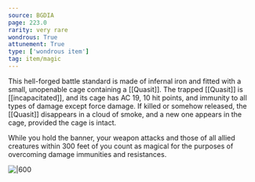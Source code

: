 ```yaml
---
source: BGDIA
page: 223.0
rarity: very rare
wondrous: True
attunement: True
type: ['wondrous item']
tag: item/magic
---
```


This hell-forged battle standard is made of infernal iron and fitted with a small, unopenable cage containing a [[Quasit]]. The trapped [[Quasit]] is [[incapacitated]], and its cage has AC 19, 10 hit points, and immunity to all types of damage except force damage. If killed or somehow released, the [[Quasit]] disappears in a cloud of smoke, and a new one appears in the cage, provided the cage is intact.

While you hold the banner, your weapon attacks and those of all allied creatures within 300 feet of you count as magical for the purposes of overcoming damage immunities and resistances.


![|600](https://5e.tools/img/items/BGDIA/Battle%20Standard%20of%20Infernal%20Power.jpg)
